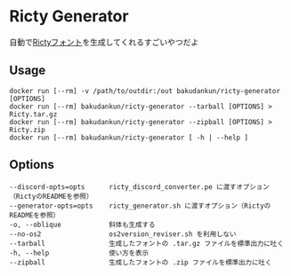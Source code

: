 # Ricty Generator

自動で[Rictyフォント](https://github.com/yascentur/Ricty)を生成してくれるすごいやつだよ


## Usage

```
docker run [--rm] -v /path/to/outdir:/out bakudankun/ricty-generator [OPTIONS]
docker run [--rm] bakudankun/ricty-generator --tarball [OPTIONS] > Ricty.tar.gz
docker run [--rm] bakudankun/ricty-generator --zipball [OPTIONS] > Ricty.zip
docker run [--rm] bakudankun/ricty-generator [ -h | --help ]
```


## Options

```
--discord-opts=opts      ricty_discord_converter.pe に渡すオプション（RictyのREADMEを参照）
--generator-opts=opts    ricty_generator.sh に渡すオプション（RictyのREADMEを参照）
-o, --oblique            斜体も生成する
--no-os2                 os2version_reviser.sh を利用しない
--tarball                生成したフォントの .tar.gz ファイルを標準出力に吐く
-h, --help               使い方を表示
--zipball                生成したフォントの .zip ファイルを標準出力に吐く
```

